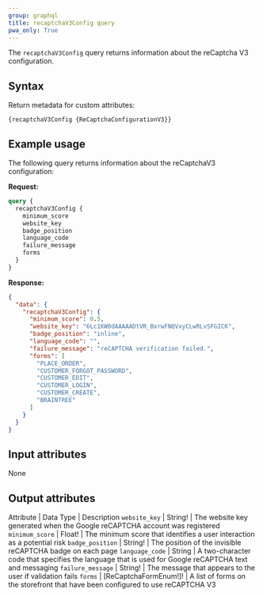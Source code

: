 ```yaml
---
group: graphql
title: recaptchaV3Config query
pwa_only: True
---
```


The `recaptchaV3Config` query returns information about the reCaptcha V3 configuration.

## Syntax

Return metadata for custom attributes:

`{recaptchaV3Config {ReCaptchaConfigurationV3}}`

## Example usage

The following query returns information about the reCaptchaV3 configuration:

**Request:**

```graphql
query {
  recaptchaV3Config {
    minimum_score
    website_key
    badge_position
    language_code
    failure_message
    forms
  }
}
```

**Response:**

```json
{
  "data": {
    "recaptchaV3Config": {
      "minimum_score": 0.5,
      "website_key": "6Lc1KW0dAAAAADtVR_BxrwFNQVxyCLwRLvSFGICK",
      "badge_position": "inline",
      "language_code": "",
      "failure_message": "reCAPTCHA verification failed.",
      "forms": [
        "PLACE_ORDER",
        "CUSTOMER_FORGOT_PASSWORD",
        "CUSTOMER_EDIT",
        "CUSTOMER_LOGIN",
        "CUSTOMER_CREATE",
        "BRAINTREE"
      ]
    }
  }
}
```

## Input attributes

None

## Output attributes

Attribute | Data Type | Description
`website_key` | String! | The website key generated when the Google reCAPTCHA account was registered
`minimum_score` | Float! | The minimum score that identifies a user interaction as a potential risk
`badge_position` | String! | The position of the invisible reCAPTCHA badge on each page
`language_code` | String | A two-character code that specifies the language that is used for Google reCAPTCHA text and messaging
`failure_message` | String! | The message that appears to the user if validation fails
`forms` | [ReCaptchaFormEnum!]! | A list of forms on the storefront that have been configured to use reCAPTCHA V3

